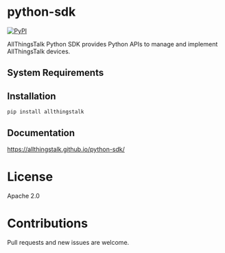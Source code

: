 # python-sdk

[![PyPI](https://img.shields.io/pypi/v/allthingstalk.svg)](https://pypi.python.org/pypi/allthingstalk)

AllThingsTalk Python SDK provides Python APIs to manage and implement AllThingsTalk devices.

## System Requirements

## Installation

```
pip install allthingstalk
```

## Documentation

https://allthingstalk.github.io/python-sdk/

# License

Apache 2.0

# Contributions

Pull requests and new issues are welcome.
